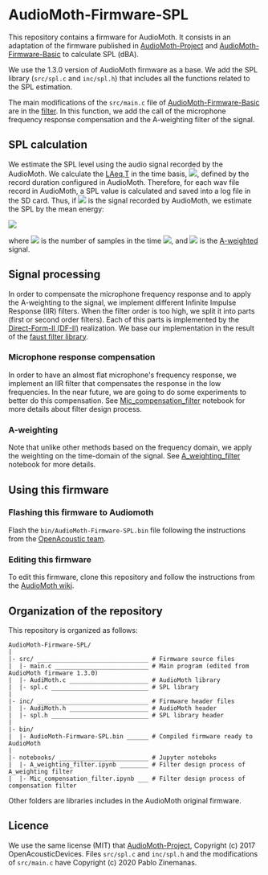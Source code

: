 # AudioMoth-Firmware-SPL
This repository contains a firmware for AudioMoth. It consists in an adaptation of the firmware published in [AudioMoth-Project](https://github.com/OpenAcousticDevices/AudioMoth-Project) and [AudioMoth-Firmware-Basic](https://github.com/OpenAcousticDevices/AudioMoth-Firmware-Basic) to calculate SPL (dBA). 

We use the 1.3.0 version of AudioMoth firmware as a base. We add the SPL library (`src/spl.c` and `inc/spl.h`) that includes all the functions related to the SPL estimation. 

The main modifications of the `src/main.c` file of [AudioMoth-Firmware-Basic](https://github.com/OpenAcousticDevices/AudioMoth-Firmware-Basic) are in the [filter](https://github.com/OpenAcousticDevices/AudioMoth-Firmware-Basic/blob/master/main.c#L609). In this function, we add the call of the microphone frequency response compensation and the A-weighting filter of the signal. 

## SPL calculation

We estimate the SPL level using the audio signal recorded by the AudioMoth. We calculate the [LAeq,T](http://www.acoustic-glossary.co.uk/leq.htm) in the time basis, <img src="https://render.githubusercontent.com/render/math?math=T">, defined by the record duration configured in AudioMoth. Therefore, for each wav file record in AudioMoth, a SPL value is calculated and saved into a log file in the SD card. Thus, if <img src="https://render.githubusercontent.com/render/math?math=x[n]"> is the signal recorded by AudioMoth, we estimate the SPL by the mean energy:

<img src="https://render.githubusercontent.com/render/math?math=SPL = \sum_{n=0}^{N-1} x_A^2[n]">

where <img src="https://render.githubusercontent.com/render/math?math=N"> is the number of samples in the time <img src="https://render.githubusercontent.com/render/math?math=T">, and <img src="https://render.githubusercontent.com/render/math?math=x_A[n]"> is the [A-weighted](http://www.acoustic-glossary.co.uk/frequency-weighting.htm) signal.

## Signal processing

In order to compensate the microphone frequency response and to apply the A-weighting to the signal, we implement different Infinite Impulse Response (IIR) filters. When the filter order is too high, we split it into parts (first or second order filters). Each of this parts is implemented by the [Direct-Form-II (DF-II)](https://ccrma.stanford.edu/~jos/filters/Direct_Form_II.html) realization. We base our implementation in the result of the [faust filter library](http://faust.grame.fr/editor/libraries/doc/library.html#fi.iir).

### Microphone response compensation
In order to have an almost flat microphone's frequency response, we implement an IIR filter that compensates the response in the low frequencies. In the near future, we are going to do some experiments to better do this compensation. See [Mic_compensation_filter](https://github.com/pzinemanas/AudioMoth-Firmware-SPL/blob/master/notebooks/Mic_compensation_filter.ipynb) notebook for more details about filter design process.

### A-weighting

Note that unlike other methods based on the frequency domain, we apply the weighting on the time-domain of the signal. See [A_weighting_filter](https://github.com/pzinemanas/AudioMoth-Firmware-SPL/blob/master/notebooks/A_weighting_filter.ipynb) notebook for more details.

## Using this firmware
### Flashing this firmware to Audiomoth
Flash the `bin/AudioMoth-Firmware-SPL.bin` file following the instructions from the [OpenAcoustic team](https://github.com/OpenAcousticDevices/Flash).

### Editing this firmware
To edit this firmware, clone this repository and follow the instructions from the [AudioMoth wiki](https://github.com/OpenAcousticDevices/AudioMoth-Project/wiki/AudioMoth). 

## Organization of the repository

This repository is organized as follows:

````
AudioMoth-Firmware-SPL/
|
|- src/ _______________________________ # Firmware source files
|  |- main.c __________________________ # Main program (edited from AudioMoth firmware 1.3.0)
|  |- AudiMoth.c ______________________ # AudioMoth library
|  |- spl.c ___________________________ # SPL library
|
|- inc/ _______________________________ # Firmware header files
|  |- AudiMoth.h ______________________ # AudioMoth header
|  |- spl.h ___________________________ # SPL library header
|
|- bin/
|  |- AudioMoth-Firmware-SPL.bin ______ # Compiled firmware ready to AudioMoth
|
|- notebooks/ _________________________ # Jupyter noteboks
|  |- A_weighting_filter.ipynb ________ # Filter design process of A_weighting filter
|  |- Mic_compensation_filter.ipynb ___ # Filter design process of compensation filter
````
Other folders are libraries includes in the AudioMoth original firmware.

## Licence
We use the same license (MIT) that [AudioMoth-Project](https://github.com/OpenAcousticDevices/AudioMoth-Project), Copyright (c) 2017 OpenAcousticDevices. Files `src/spl.c` and `inc/spl.h` and the modifications of `src/main.c` have Copyright (c) 2020 Pablo Zinemanas.

